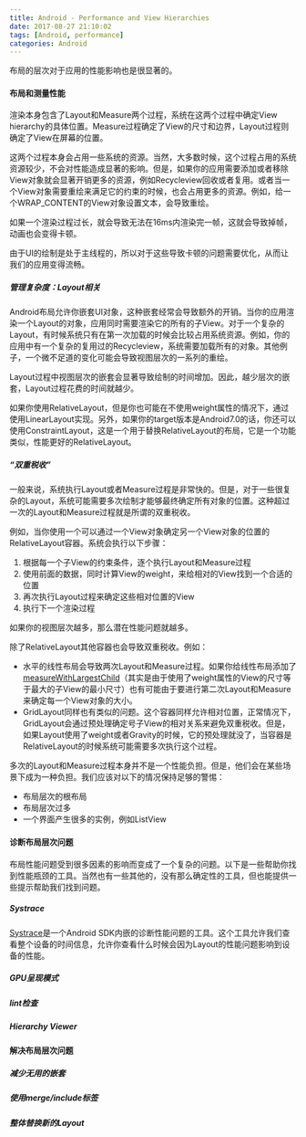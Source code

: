 ```yaml
---
title: Android - Performance and View Hierarchies
date: 2017-08-27 21:10:02
tags: [Android, performance]
categories: Android
---
```


布局的层次对于应用的性能影响也是很显著的。

#### 布局和测量性能

渲染本身包含了Layout和Measure两个过程，系统在这两个过程中确定View hierarchy的具体位置。Measure过程确定了View的尺寸和边界，Layout过程则确定了View在屏幕的位置。

这两个过程本身会占用一些系统的资源。当然，大多数时候，这个过程占用的系统资源较少，不会对性能造成显著的影响。但是，如果你的应用需要添加或者移除View对象就会显著开销更多的资源，例如Recycleview回收或者复用。或者当一个View对象需要重绘来满足它的约束的时候，也会占用更多的资源。例如，给一个WRAP_CONTENT的View对象设置文本，会导致重绘。

如果一个渲染过程过长，就会导致无法在16ms内渲染完一帧，这就会导致掉帧，动画也会变得卡顿。

由于UI的绘制是处于主线程的，所以对于这些导致卡顿的问题需要优化，从而让我们的应用变得流畅。

##### 管理复杂度：Layout相关

Android布局允许你嵌套UI对象，这种嵌套经常会导致额外的开销。当你的应用渲染一个Layout的对象，应用同时需要渲染它的所有的子View。对于一个复杂的Layout，有时候系统只有在第一次加载的时候会比较占用系统资源。例如，你的应用中有一个复杂的复用过的Recycleview，系统需要加载所有的对象。其他例子，一个微不足道的变化可能会导致视图层次的一系列的重绘。

Layout过程中视图层次的嵌套会显著导致绘制的时间增加。因此，越少层次的嵌套，Layout过程花费的时间就越少。

如果你使用RelativeLayout，但是你也可能在不使用weight属性的情况下，通过使用LinearLayout实现。另外，如果你的target版本是Android7.0的话，你还可以使用ConstraintLayout，这是一个用于替换RelativeLayout的布局，它是一个功能类似，性能更好的RelativeLayout。

##### “双重税收”

一般来说，系统执行Layout或者Measure过程是非常快的。但是，对于一些很复杂的Layout，系统可能需要多次绘制才能够最终确定所有对象的位置。这种超过一次的Layout和Measure过程就是所谓的双重税收。

例如，当你使用一个可以通过一个View对象确定另一个View对象的位置的RelativeLayout容器。系统会执行以下步骤：

1. 根据每一个子View的约束条件，逐个执行Layout和Measure过程
2. 使用前面的数据，同时计算View的weight，来给相对的View找到一个合适的位置
3. 再次执行Layout过程来确定这些相对位置的View
4. 执行下一个渲染过程

如果你的视图层次越多，那么潜在性能问题就越多。

除了RelativeLayout其他容器也会导致双重税收。例如：

* 水平的线性布局会导致两次Layout和Measure过程。如果你给线性布局添加了[measureWithLargestChild](https://developer.android.com/reference/android/widget/LinearLayout.html#attr_android:measureWithLargestChild)（其实是由于使用了weight属性的View的尺寸等于最大的子View的最小尺寸）也有可能由于要进行第二次Layout和Measure来确定每一个View对象的大小。
* GridLayout同样也有类似的问题。这个容器同样允许相对位置，正常情况下，GridLayout会通过预处理确定号子View的相对关系来避免双重税收。但是，如果Layout使用了weight或者Gravity的时候，它的预处理就没了，当容器是RelativeLayout的时候系统可能需要多次执行这个过程。

多次的Layout和Measure过程本身并不是一个性能负担。但是，他们会在某些场景下成为一种负担。我们应该对以下的情况保持足够的警惕：

* 布局层次的根布局
* 布局层次过多
* 一个界面产生很多的实例，例如ListView


#### 诊断布局层次问题

布局性能问题受到很多因素的影响而变成了一个复杂的问题。以下是一些帮助你找到性能瓶颈的工具。当然也有一些其他的，没有那么确定性的工具，但也能提供一些提示帮助我们找到问题。

##### Systrace

[Systrace](https://developer.android.com/studio/profile/systrace.html)是一个Android SDK内嵌的诊断性能问题的工具。这个工具允许我们查看整个设备的时间信息，允许你查看什么时候会因为Layout的性能问题影响到设备的性能。

##### GPU呈现模式

##### lint检查

##### Hierarchy Viewer

#### 解决布局层次问题

##### 减少无用的嵌套

##### 使用merge/include标签

##### 整体替换新的Layout

